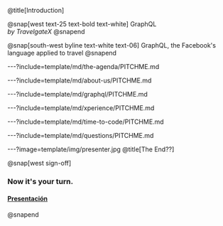 @title[Introduction]

<!--
Tip! Get started with this template as follows:
Step 1. Delete the contents of this PITCHME.md file.
Step 2. Start adding your own custom slide content.
Step 3. Copy slide markdown snippets from template/md directory as needed.
-->

@snap[west text-25 text-bold text-white]
GraphQL<br>*by TravelgateX*
@snapend

@snap[south-west byline text-white text-06]
GraphQL, the Facebook's language applied to travel
@snapend

---?include=template/md/the-agenda/PITCHME.md

---?include=template/md/about-us/PITCHME.md

---?include=template/md/graphql/PITCHME.md

---?include=template/md/xperience/PITCHME.md

---?include=template/md/time-to-code/PITCHME.md

---?include=template/md/questions/PITCHME.md

---?image=template/img/presenter.jpg
@title[The End??]

@snap[west sign-off]
### Now it's your turn.
#### [Presentación](https://gitpitch.com/travelgatex/graphql-parcbit)
#### 

@snapend
